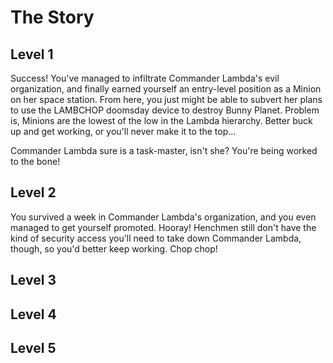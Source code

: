 # **The Story**

## **Level 1**

Success! You've managed to infiltrate Commander Lambda's evil organization, and finally earned yourself an entry-level position as a Minion on her space station. From here, you just might be able to subvert her plans to use the LAMBCHOP doomsday device to destroy Bunny Planet. Problem is, Minions are the lowest of the low in the Lambda hierarchy. Better buck up and get working, or you'll never make it to the top...

Commander Lambda sure is a task-master, isn't she? You're being worked to the bone!

## **Level 2**

You survived a week in Commander Lambda's organization, and you even managed to get yourself promoted. Hooray! Henchmen still don't have the kind of security access you'll need to take down Commander Lambda, though, so you'd better keep working. Chop chop!

## **Level 3**
## **Level 4**
## **Level 5**